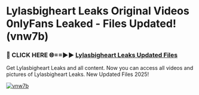 # Lylasbigheart Leaks Original Videos 0nlyFans Leaked - Files Updated! (vnw7b)

<h3>🔴 CLICK HERE 🌐==►► <a href="https://tinyurl.com/4seja8ks" rel="nofollow">Lylasbigheart Leaks Updated Files</a></h3>

Get Lylasbigheart Leaks and all content. Now you can access all videos and pictures of Lylasbigheart Leaks. New Updated Files 2025!

[![vnw7b](https://i.imgur.com/EWjZXRe.gif)](https://tinyurl.com/4seja8ks)
